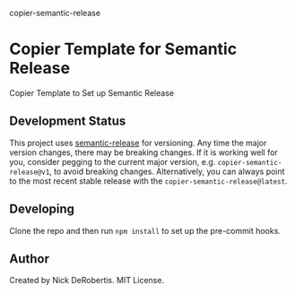 copier-semantic-release
# Copier Template for Semantic Release

Copier Template to Set up Semantic Release

## Development Status

This project uses [semantic-release](https://github.com/semantic-release/semantic-release) for versioning.
Any time the major version changes, there may be breaking changes. If it is working well for you, consider
pegging to the current major version, e.g. `copier-semantic-release@v1`, to avoid breaking changes. Alternatively,
you can always point to the most recent stable release with the `copier-semantic-release@latest`.

## Developing

Clone the repo and then run `npm install` to set up the pre-commit hooks.

## Author

Created by Nick DeRobertis. MIT License.
